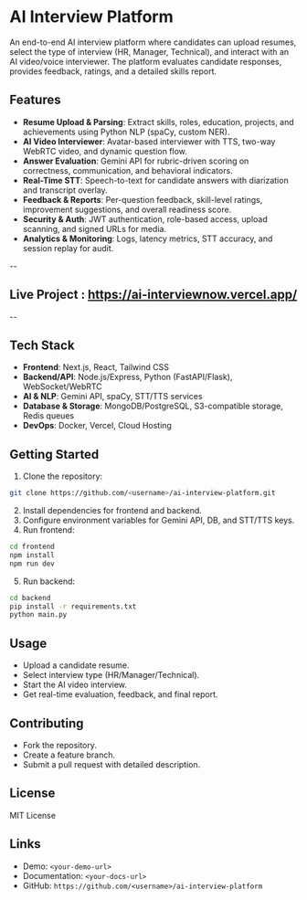 # AI Interview Platform

An end-to-end AI interview platform where candidates can upload resumes, select the type of interview (HR, Manager, Technical), and interact with an AI video/voice interviewer. The platform evaluates candidate responses, provides feedback, ratings, and a detailed skills report.

## Features

* **Resume Upload & Parsing**: Extract skills, roles, education, projects, and achievements using Python NLP (spaCy, custom NER).
* **AI Video Interviewer**: Avatar-based interviewer with TTS, two-way WebRTC video, and dynamic question flow.
* **Answer Evaluation**: Gemini API for rubric-driven scoring on correctness, communication, and behavioral indicators.
* **Real-Time STT**: Speech-to-text for candidate answers with diarization and transcript overlay.
* **Feedback & Reports**: Per-question feedback, skill-level ratings, improvement suggestions, and overall readiness score.
* **Security & Auth**: JWT authentication, role-based access, upload scanning, and signed URLs for media.
* **Analytics & Monitoring**: Logs, latency metrics, STT accuracy, and session replay for audit.

--

## Live Project : https://ai-interviewnow.vercel.app/
--
## Tech Stack

* **Frontend**: Next.js, React, Tailwind CSS
* **Backend/API**: Node.js/Express, Python (FastAPI/Flask), WebSocket/WebRTC
* **AI & NLP**: Gemini API, spaCy, STT/TTS services
* **Database & Storage**: MongoDB/PostgreSQL, S3-compatible storage, Redis queues
* **DevOps**: Docker, Vercel, Cloud Hosting

## Getting Started

1. Clone the repository:

```bash
git clone https://github.com/<username>/ai-interview-platform.git
```

2. Install dependencies for frontend and backend.
3. Configure environment variables for Gemini API, DB, and STT/TTS keys.
4. Run frontend:

```bash
cd frontend
npm install
npm run dev
```

5. Run backend:

```bash
cd backend
pip install -r requirements.txt
python main.py
```

## Usage

* Upload a candidate resume.
* Select interview type (HR/Manager/Technical).
* Start the AI video interview.
* Get real-time evaluation, feedback, and final report.

## Contributing

* Fork the repository.
* Create a feature branch.
* Submit a pull request with detailed description.

## License

MIT License

## Links

* Demo: `<your-demo-url>`
* Documentation: `<your-docs-url>`
* GitHub: `https://github.com/<username>/ai-interview-platform`
